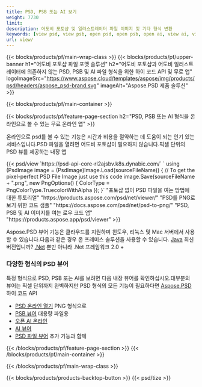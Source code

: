 ```yaml
---
title: PSD, PSB 또는 AI 보기
weight: 7730
limit: 
description: 어도비 포토샵 및 일러스트레이터 파일 이미지 및 기타 형식 변환
keywords: [view psd, view psb, open psd, open psb, open ai, view ai, view image, open photoshop file, open illustrator file]
url: view/
---
```


{{< blocks/products/pf/main-wrap-class >}}
{{< blocks/products/pf/upper-banner h1="어도비 포토샵 파일 포맷 솔루션" h2="어도비 포토샵과 어도비 일러스트레이터에 의존하지 않는 PSD, PSB 및 AI 파일 형식을 위한 하이 코드 API 및 무료 앱" logoImageSrc="https://www.aspose.cloud/templates/aspose/img/products/psd/headers/aspose_psd-brand.svg" imageAlt="Aspose.PSD 제품 솔루션" >}}

{{< blocks/products/pf/main-container >}}

{{< blocks/products/pf/feature-page-section h2="PSD, PSB 또는 AI 형식을 온라인으로 볼 수 있는 무료 온라인 앱" >}}
<p>온라인으로 psd를 볼 수 있는 기능은 시간과 비용을 절약하는 데 도움이 되는 인기 있는 서비스입니다.PSD 파일을 열려면 어도비 포토샵이 필요하지 않습니다.픽셀 단위의 PSD 뷰를 제공하는 내장 앱</p>
{{< psd/view `https://psd-api-core-rl2ajsbv.k8s.dynabic.com/` 
`    using (PsdImage image = (PsdImage)Image.Load(sourceFileName))
    {
        // To get the pixel-perfect PSD File Image just use this code
        image.Save(sourceFileName + ".png",  new PngOptions() {  ColorType = PngColorType.TruecolorWithAlpha });
    }` 
"포토샵 없이 PSD 파일을 여는 방법에 대한 튜토리얼" "https://products.aspose.com/psd/net/viewer/" 
"PSD를 PNG로 보기 위한 코드 샘플"  "https://docs.aspose.com/psd/net/psd-to-png/" 
"PSD, PSB 및 AI 이미지를 여는 로우 코드 앱" "https://products.aspose.app/psd/viewer" >}}
<p>Aspose.PSD 뷰어 기능은 클라우드를 지원하며 윈도우, 리눅스 및 Mac 서버에서 사용할 수 있습니다.다음과 같은 경우 온 프레미스 솔루션을 사용할 수 있습니다. <a href="https://products.aspose.com/psd/java/">Java</a> 최신 버전입니까? <a href="https://products.aspose.com/psd/net/">.Net</a> 뿐만 아니라 .Net 프레임워크 2.0 +</p>

<h3 class="headingpdleft">다양한 형식의 PSD 뷰어</h3>
<p>특정 형식으로 PSD, PSB 또는 AI를 보려면 다음 내장 뷰어를 확인하십시오.대부분의 뷰어는 픽셀 단위까지 완벽하지만 PSD 형식의 모든 기능이 필요하다면 <a href="/psd/">Aspose.PSD</a> 하이 코드 API</p>
<ul>
<li><a href="open-psd-online">PSD 온라인 열기</a> PNG 형식으로</li>
<li><a href="psb">PSB 뷰어</a> 대용량 파일용</li>
<li><a href="open-ai-online">오픈 AI 온라인</a></li>
<li><a href="ai">AI 뷰어</a></li>
<li><a href="/psd/view/psd-file-viewer">PSD 파일 뷰어</a> 추가 기능과 함께</li>
</ul>

{{< /blocks/products/pf/feature-page-section >}}
{{< /blocks/products/pf/main-container >}}


{{< /blocks/products/pf/main-wrap-class >}}

{{< blocks/products/products-backtop-button >}}
{{< psd/tize >}}

